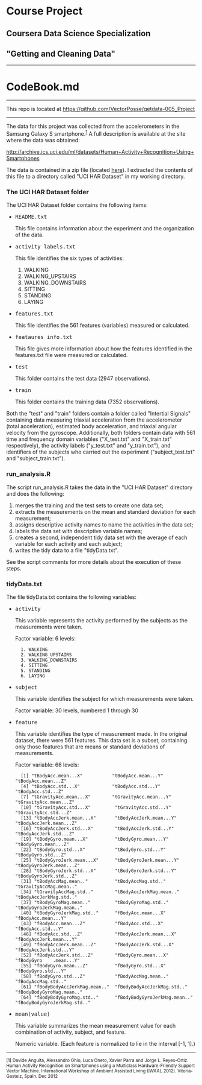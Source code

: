 # Course Project
## Coursera Data Science Specialization
## "Getting and Cleaning Data"

___

# CodeBook.md

___


This repo is located at <https://github.com/VectorPosse/getdata-005_Project>

___

The data for this project was collected from the accelerometers in the Samsung Galaxy S smartphone.<sup><a href="#fn1" id="ref1">1</a></sup> A full description is available at the site where the data was obtained: 

<http://archive.ics.uci.edu/ml/datasets/Human+Activity+Recognition+Using+Smartphones>

The data is contained in a zip file (located [here](https://d396qusza40orc.cloudfront.net/getdata%2Fprojectfiles%2FUCI%20HAR%20Dataset.zip)). I extracted the contents of this file to a directory called "UCI HAR Dataset" in my working directory.

### The UCI HAR Dataset folder

The UCI HAR Dataset folder contains the following items:

*   <pre>README.txt</pre>

    This file contains information about the experiment and the organization of 
    the data.
    
*   <pre>activity_labels.txt</pre>

    This file identifies the six types of activities:
    
    1. WALKING
    2. WALKING_UPSTAIRS
    3. WALKING_DOWNSTAIRS
    4. SITTING
    5. STANDING
    6. LAYING

*   <pre>features.txt</pre>

    This file identifies the 561 features (variables) measured or calculated.
    
*   <pre>feataures_info.txt</pre>

    This file gives more information about how the features identified in the
    features.txt file were measured or calculated.

*   <pre>test</pre>

    This folder contains the test data (2947 observations).
    
*   <pre>train</pre>

    This folder contains the training data (7352 observations).
    
Both the "test" and "train" folders contain a folder called "Intertial Signals" containing data measuring triaxial acceleration from the accelerometer (total acceleration), estimated body acceleration, and triaxial angular velocity from the gyroscope. Additionally, both folders contain data with 561 time and frequency domain variables ("X\_test.txt" and "X\_train.txt" respectively), the activity labels ("y\_test.txt" and "y\_train.txt"), and identifiers of the subjects who carried out the experiment ("subject\_test.txt" and "subject\_train.txt").

### run_analysis.R

The script run_analysis.R takes the data in the "UCI HAR Dataset" directory and does the following:

1.  merges the training and the test sets to create one data set;
2.  extracts the measurements on the mean and standard deviation for each
    measurement;
3.  assigns descriptive activity names to name the activities in the data set;
4.  labels the data set with descriptive variable names; 
5.  creates a second, independent tidy data set with the average of each 
    variable for each activity and each subject;
6.  writes the tidy data to a file "tidyData.txt".
    
See the script comments for more details about the execution of these steps.

### tidyData.txt

The file tidyData.txt contains the following variables:

* <pre>activity</pre>

    This variable represents the activity performed by the subjects as the
    measurements were taken.

    Factor variable: 6 levels:
    
        1. WALKING
        2. WALKING_UPSTAIRS
        3. WALKING_DOWNSTAIRS
        4. SITTING
        5. STANDING
        6. LAYING

* <pre>subject</pre>

    This variable identifies the subject for which measurements were taken.

    Factor variable: 30 levels, numbered 1 through 30
    
* <pre>feature</pre>

    This variable identifies the type of measurement made. In the original 
    dataset, there were 561 features. This data set is a subset, containing only
    those features that are means or standard deviations of measurements.
    
    Factor variable: 66 levels:
    
        [1] "tBodyAcc.mean...X"           "tBodyAcc.mean...Y"           "tBodyAcc.mean...Z"          
        [4] "tBodyAcc.std...X"            "tBodyAcc.std...Y"            "tBodyAcc.std...Z"           
        [7] "tGravityAcc.mean...X"        "tGravityAcc.mean...Y"        "tGravityAcc.mean...Z"       
        [10] "tGravityAcc.std...X"         "tGravityAcc.std...Y"         "tGravityAcc.std...Z"        
        [13] "tBodyAccJerk.mean...X"       "tBodyAccJerk.mean...Y"       "tBodyAccJerk.mean...Z"      
        [16] "tBodyAccJerk.std...X"        "tBodyAccJerk.std...Y"        "tBodyAccJerk.std...Z"       
        [19] "tBodyGyro.mean...X"          "tBodyGyro.mean...Y"          "tBodyGyro.mean...Z"         
        [22] "tBodyGyro.std...X"           "tBodyGyro.std...Y"           "tBodyGyro.std...Z"          
        [25] "tBodyGyroJerk.mean...X"      "tBodyGyroJerk.mean...Y"      "tBodyGyroJerk.mean...Z"     
        [28] "tBodyGyroJerk.std...X"       "tBodyGyroJerk.std...Y"       "tBodyGyroJerk.std...Z"      
        [31] "tBodyAccMag.mean.."          "tBodyAccMag.std.."           "tGravityAccMag.mean.."      
        [34] "tGravityAccMag.std.."        "tBodyAccJerkMag.mean.."      "tBodyAccJerkMag.std.."      
        [37] "tBodyGyroMag.mean.."         "tBodyGyroMag.std.."          "tBodyGyroJerkMag.mean.."    
        [40] "tBodyGyroJerkMag.std.."      "fBodyAcc.mean...X"           "fBodyAcc.mean...Y"          
        [43] "fBodyAcc.mean...Z"           "fBodyAcc.std...X"            "fBodyAcc.std...Y"           
        [46] "fBodyAcc.std...Z"            "fBodyAccJerk.mean...X"       "fBodyAccJerk.mean...Y"      
        [49] "fBodyAccJerk.mean...Z"       "fBodyAccJerk.std...X"        "fBodyAccJerk.std...Y"       
        [52] "fBodyAccJerk.std...Z"        "fBodyGyro.mean...X"          "fBodyGyro    .mean...Y"         
        [55] "fBodyGyro.mean...Z"          "fBodyGyro.std...X"           "fBodyGyro.std...Y"          
        [58] "fBodyGyro.std...Z"           "fBodyAccMag.mean.."          "fBodyAccMag.std.."          
        [61] "fBodyBodyAccJerkMag.mean.."  "fBodyBodyAccJerkMag.std.."   "fBodyBodyGyroMag.mean.."    
        [64] "fBodyBodyGyroMag.std.."      "fBodyBodyGyroJerkMag.mean.." "fBodyBodyGyroJerkMag.std.."

* <pre>mean(value)</pre>

    This variable summarizes the mean measurement value for each combination
    of activity, subject, and feature.
    
    Numeric variable. (Each feature is normalized to lie in the interval [-1, 1].)
    
___

<sup id="fn1">[1] Davide Anguita, Alessandro Ghio, Luca Oneto, Xavier Parra and Jorge L. Reyes-Ortiz. Human Activity Recognition on Smartphones using a Multiclass Hardware-Friendly Support Vector Machine. International Workshop of Ambient Assisted Living (IWAAL 2012). Vitoria-Gasteiz, Spain. Dec 2012</sup>